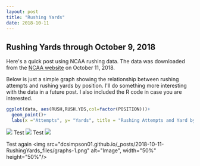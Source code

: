 ```yaml
---
layout: post
title: "Rushing Yards"
date: 2018-10-11
---
```


## Rushing Yards through October 9, 2018

Here's a quick post using NCAA rushing data. The data was downloaded from the [NCAA website](https://www.ncaa.com/stats/football/fbs/current/individual/469) on October 11, 2018.

Below is just a simple graph showing the relationship between rushing attempts and rushing yards by position. I'll do something more interesting with the data in a future post. I also included the R code in case you are interested.

``` r
ggplot(data, aes(RUSH,RUSH.YDS,col=factor(POSITION)))+
  geom_point()+
  labs(x ="Attempts", y= "Yards", title = "Rushing Attempts and Yard by Position", color="Position")
```

![](dcsimpson01.github.io/_posts/2018-10-11-RushingYards_files/graphs-1.png)
Test
![](dcsimpson01.github.io/_posts/2018-10-11-RushingYards_files/graphs-1.png)
Test
![](dcsimpson01.github.io/_posts/2018-10-11-RushingYards_files/graphs-1.png)

Test again
	<img src="dcsimpson01.github.io/_posts/2018-10-11-RushingYards_files/graphs-1.png" alt="Image", width="50%" height="50%"/> 
